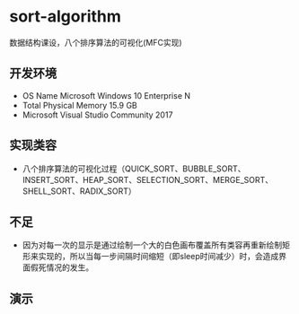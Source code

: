 # sort-algorithm
数据结构课设，八个排序算法的可视化(MFC实现)

## 开发环境
- OS Name	Microsoft Windows 10 Enterprise N
- Total Physical Memory	15.9 GB
- Microsoft Visual Studio Community 2017

## 实现类容
- 八个排序算法的可视化过程（QUICK_SORT、BUBBLE_SORT、INSERT_SORT、HEAP_SORT、SELECTION_SORT、MERGE_SORT、SHELL_SORT、RADIX_SORT）

## 不足

- 因为对每一次的显示是通过绘制一个大的白色画布覆盖所有类容再重新绘制矩形来实现的，所以当每一步间隔时间缩短（即sleep时间减少）时，会造成界面假死情况的发生。

## 演示
